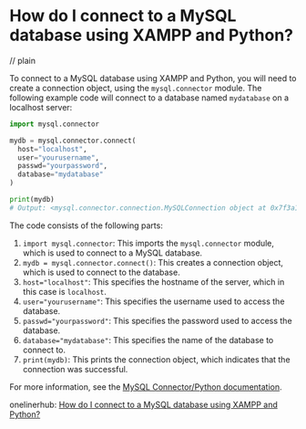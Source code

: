 # How do I connect to a MySQL database using XAMPP and Python?
// plain

To connect to a MySQL database using XAMPP and Python, you will need to create a connection object, using the `mysql.connector` module. The following example code will connect to a database named `mydatabase` on a localhost server:

```python
import mysql.connector

mydb = mysql.connector.connect(
  host="localhost",
  user="yourusername",
  passwd="yourpassword",
  database="mydatabase"
)

print(mydb)
# Output: <mysql.connector.connection.MySQLConnection object at 0x7f3a1cf2f3d0>
```

The code consists of the following parts:

1. `import mysql.connector`: This imports the `mysql.connector` module, which is used to connect to a MySQL database.
2. `mydb = mysql.connector.connect()`: This creates a connection object, which is used to connect to the database.
3. `host="localhost"`: This specifies the hostname of the server, which in this case is `localhost`.
4. `user="yourusername"`: This specifies the username used to access the database.
5. `passwd="yourpassword"`: This specifies the password used to access the database.
6. `database="mydatabase"`: This specifies the name of the database to connect to.
7. `print(mydb)`: This prints the connection object, which indicates that the connection was successful.

For more information, see the [MySQL Connector/Python documentation](https://dev.mysql.com/doc/connector-python/en/).

onelinerhub: [How do I connect to a MySQL database using XAMPP and Python?](https://onelinerhub.com/python-mysql/how-do-i-connect-to-a-mysql-database-using-xampp-and-python)